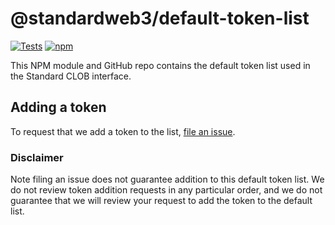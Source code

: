 # @standardweb3/default-token-list

[![Tests](https://github.com/standardweb3/token-lists/workflows/Tests/badge.svg)](https://github.com/Uniswap/default-token-list/actions?query=workflow%3ATests)
[![npm](https://img.shields.io/npm/v/standardweb3/default-token-list)](https://unpkg.com/@uniswap/default-token-list@latest/)

This NPM module and GitHub repo contains the default token list used in the Standard CLOB interface.

## Adding a token

To request that we add a token to the list, 
[file an issue](https://github.com/standardweb3/default-token-list/issues/new?assignees=&labels=token+request&template=token-request.md&title=Add+%7BTOKEN_SYMBOL%7D%3A+%7BTOKEN_NAME%7D).

### Disclaimer

Note filing an issue does not guarantee addition to this default token list.
We do not review token addition requests in any particular order, and we do not
guarantee that we will review your request to add the token to the default list.

